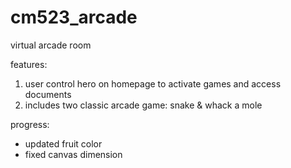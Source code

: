 # cm523_arcade
virtual arcade room

features:
1. user control hero on homepage to activate games and access documents
2. includes two classic arcade game: snake & whack a mole

progress:
* updated fruit color
* fixed canvas dimension
